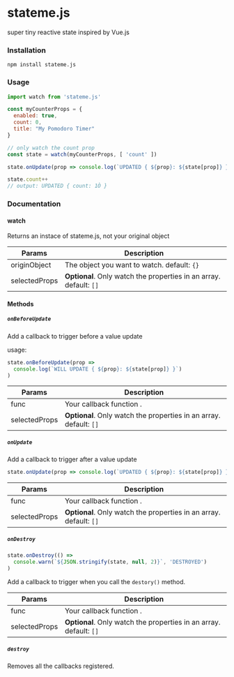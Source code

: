 # stateme.js

super tiny reactive state inspired by Vue.js

### Installation

```
npm install stateme.js
```

### Usage

```javascript
import watch from 'stateme.js'

const myCounterProps = {
  enabled: true,
  count: 0,
  title: "My Pomodoro Timer"
}

// only watch the count prop
const state = watch(myCounterProps, [ 'count' ])

state.onUpdate(prop => console.log(`UPDATED { ${prop}: ${state[prop]} }`))

state.count++
// output: UPDATED { count: 1Ò }
```


### Documentation

#### watch

Returns an instace of stateme.js, not your original object

| Params         | Description |
| ------         | ----------- |
| originObject   | The object you want to watch. default: `{}`                        |
| selectedProps  | **Optional**. Only watch the properties in an array. default: `[]` |

#### Methods

##### `onBeforeUpdate`

Add a callback to trigger before a value update

usage:
```javascript
state.onBeforeUpdate(prop =>
  console.log(`WILL UPDATE { ${prop}: ${state[prop]} }`)
)
```

| Params         | Description |
| ------         | ----------- |
| func           | Your callback function          .                                   |
| selectedProps  | **Optional**. Only watch the properties in an array. default: `[]` |

##### `onUpdate`

Add a callback to trigger after a value update

```javascript
state.onUpdate(prop => console.log(`UPDATED { ${prop}: ${state[prop]} }`), ['count])
```

| Params         | Description |
| ------         | ----------- |
| func           | Your callback function          .                                   |
| selectedProps  | **Optional**. Only watch the properties in an array. default: `[]` |

##### `onDestroy`

```javascript
state.onDestroy(() =>
  console.warn(`${JSON.stringify(state, null, 2)}`, 'DESTROYED')
)
```

Add a callback to trigger when you call the `destory()` method.

| Params         | Description |
| ------         | ----------- |
| func           | Your callback function          .                                   |
| selectedProps  | **Optional**. Only watch the properties in an array. default: `[]` |

##### `destroy`

Removes all the callbacks registered.